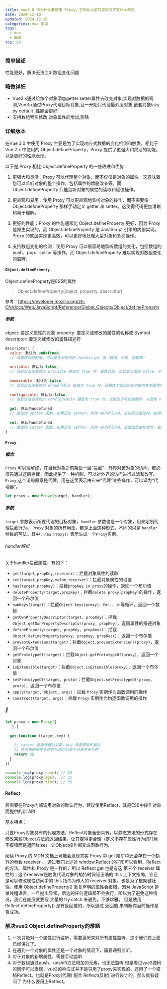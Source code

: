 ```yaml
---
title: vue3.0 中为什么要使用 Proxy，它相比以前的实现方式有什么改进
date: 2024-12-10
updated: 2024-12-10
categories: vue 面试
tags:
  - vue
  - 面试
top: 90
---
```


### 简单描述

性能更好，解决无法监听数组变化问题

### 略微详细

- Vue2.x通过给每个对象添加getter setter属性去改变对象,实现对数据的观测,Vue3.x通过Proxy代理目标对象,且一开始只代理最外层对象,嵌套对象lazy by default ,性能会更好
- 支持数组索引修改,对象属性的增加,删除

### 详细版本

在Vue 3.0 中使用 Proxy 主要是为了实现响应式数据的变化检测和触发。相比于 Vue 2.x 中使用的 Object.defineProperty，Proxy 提供了更强大和灵活的功能，以及更好的性能表现。

以下是 Proxy 相比 Object.defineProperty 的一些改进和优势：

1. 更强大和灵活：Proxy 可以代理整个对象，而不仅仅是对象的属性。这意味着您可以监听对象的整个操作，包括属性的增删改查等。而 Object.defineProperty 只能监听对象的属性的读取和赋值操作。

2. 更直观和易用：使用 Proxy 可以更直观地监听对象的操作，而不需要像 Object.defineProperty 那样手动定义 getter 和 setter。这使得代码更加清晰和易于理解。

3. 更好的性能：Proxy 的性能通常比 Object.defineProperty 更好，因为 Proxy 是原生实现的，而 Object.defineProperty 是 JavaScript 引擎的内部实现。Proxy 的底层实现更高效，可以更好地处理大型对象和多次操作。

4. 支持数组变化的检测：使用 Proxy 可以很容易地监听数组的变化，包括数组的 push、pop、splice 等操作。而 Object.defineProperty 难以实现对数组变化的监听。

#### `Object.defineProerty`

Object.defineProperty是ES5的属性

> Object.defineProperty(object, property, descriptor)

参考：https://developer.mozilla.org/zh-CN/docs/Web/JavaScript/Reference/Global_Objects/Object/defineProperty

##### 参数

object: 要定义属性的对象
property: 要定义或修改的属性的名称或 Symbol
descriptor: 要定义或修改的属性描述符

```javascript
descriptor: {  
  value: 默认为 undefined,  
  // 该属性对应的值。可以是任何有效的 JavaScript 值（数值，对象，函数等）
  
  writable: 默认为 false,  
  // 当且仅当该属性的 writable 键值为 true 时，属性的值，也就是上面的 value，才能被赋值运算符改变
  
  enumerable: 默认为 false,  
  // 当且仅当该属性的 enumerable 键值为 true 时，该属性才会出现在对象的枚举属性中
  
  configurable: 默认为 false,  
  // 当且仅当该属性的 configurable 键值为 true 时，该属性才可以被删除，以及除 value 和 writable 特性外的其他特性才能可以被修改
  
  get: 默认为undefined,  
  // 属性的 getter 函数，如果没有 getter，则为 undefined。当访问该属性时，会调用此函数。该函数的返回值就是属性的值。
  
  set: 默认为undefined,  
  // 属性的 setter 函数，如果没有 setter，则为 undefined。当属性值被修改时，会调用此函数。该方法接受一个参数（也就是被赋予的新值）。
}
```

#### `Proxy`

##### 概念
`Proxy` 可以理解成，在目标对象之前架设一层“拦截”，外界对该对象的访问，都必须先通过这层拦截，因此提供了一种机制，可以对外界的访问进行过滤和改写。`Proxy` 这个词的原意是代理，用在这里表示由它来“代理”某些操作，可以译为“代理器”。

```javascript
let proxy = new Proxy(target, handler);
```
##### 参数 
`target` 参数表示所要代理的目标对象，`handler` 参数也是一个对象，用来定制代理拦截行为。 `Proxy` 对象的所有用法，都是上面这种形式，不同的只是 `handler` 参数的写法。其中，`new Proxy()` 表示生成一个`Proxy`实例。

###### handler解析
关于handler拦截属性，有如下：

- `get(target,propKey,receiver)`：拦截对象属性的读取
- `set(target,propKey,value,receiver)`：拦截对象属性的设置
- `has(target,propKey)`：拦截`propKey in proxy`的操作，返回一个布尔值
- `deleteProperty(target,propKey)`：拦截`delete proxy[propKey]`的操作，返回一个布尔值
- `ownKeys(target)`：拦截`Object.keys(proxy)、for...in`等循环，返回一个数组
- `getOwnPropertyDescriptor(target, propKey)`：拦截`Object.getOwnPropertyDescriptor(proxy, propKey)`，返回属性的描述对象
- `defineProperty(target, propKey, propDesc)`：拦截`Object.defineProperty(proxy, propKey, propDesc`），返回一个布尔值
- `preventExtensions(target)`：拦截`Object.preventExtensions(proxy)`，返回一个布尔值
- `getPrototypeOf(target)`：拦截`Object.getPrototypeOf(proxy)`，返回一个对象
- `isExtensible(target)`：拦截`Object.isExtensible(proxy)`，返回一个布尔值
- `setPrototypeOf(target, proto)`：拦截`Object.setPrototypeOf(proxy, proto)`，返回一个布尔值
- `apply(target, object, args)`：拦截 `Proxy` 实例作为函数调用的操作
- `construct(target, args)`：拦截 `Proxy` 实例作为构造函数调用的操作

##### 🌰

```javascript
let proxy = new Proxy({
   },{
   
  get:function (target,key) {
   
    // target 是要代理的对象，key 是要获取的属性
    // 原对象的属性名称在代理之后是不会发生变化的
    return 35
  }
})

console.log(proxy.name); // 35
console.log(proxy.age);  // 35
console.log(proxy.time); // 35

```

#### Reflect
若需要在Proxy内部调用对象的默认行为，建议使用Reflect，其是ES6中操作对象而提供的新 API

基本特点：

只要Proxy对象具有的代理方法，Reflect对象全部具有，以静态方法的形式存在
修改某些Object方法的返回结果，让其变得更合理（定义不存在属性行为的时候不报错而是返回false）
让Object操作都变成函数行为.

阅读 Proxy 的 MDN 文档上可能会发现其实 Proxy 中 get 陷阱中还会存在一个额外的参数 receiver 。 通过我们上述对 window.Reflect 的打印可以看到，Reflect 的方法、属性和 Proxy 是一样的，所以 Reflect get 也是有这 第三个 receiver 属性的；这个receiver是触发代理对象的劫持时保证正确的 this 上下文指向，它正是可以修改属性访问中的 this 指向为传入的 receiver 对象。也是为了框架健壮性。使用 Object.defineProperty() 重复声明的属性会报错，因为 JavaScript 是单线程语言，一旦抛出异常，后边的任何逻辑都不会执行，所以为了避免这种情况，我们在底层就要写 大量的 try catch 来避免，不够优雅。 但是使用 Reflect.defineProperty() 是有返回值的，所以通过 返回值 来判断你当前操作是否成功。

### 解决vue2 Object.defineProperty的难题

1. 一次只能对一个属性进行监听，需要遍历来对所有属性监听。这个我们在上面已经讲过了。
2. 在遇到一个对象的属性还是一个对象的情况下，需要递归监听。
3. 对于对象的新增属性，需要手动监听
4. 对于数组通过push、unshift方法增加的元素，也无法监听 但是看过vue3源码的同学可以发现，vue3的响应式并不是只用了proxy来实现的，还用了一个搭档Reflect。也就是Proxy(代理) 配合 Reflect(反射) 进行设计的。那么就有疑问了 为什么要用上Reflect。
